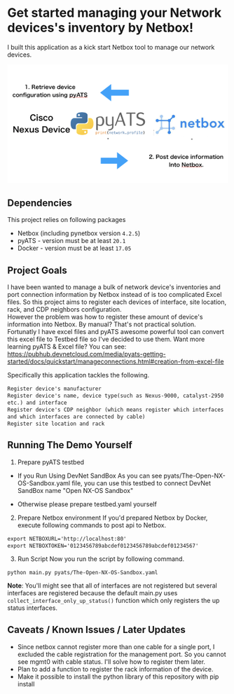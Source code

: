 # Get started managing your Network devices's inventory by Netbox!
I built this application as a kick start Netbox tool to manage our network devices.

![GitHub Logo](mynetbox_slide.png)

## Dependencies
This project relies on following packages
- Netbox (including pynetbox version `4.2.5`)
- pyATS - version must be at least `20.1`
- Docker - version must be at least `17.05`<br>

## Project Goals
I have been wanted to manage a bulk of network device's inventories and port connection information by Netbox instead of is too complicated Excel files. So this project aims to register each devices of interface, site location, rack, and CDP neighbors configuration.<br>
 However the problem was how to register these amount of device's information into Netbox. By manual? That's not practical solution.  
 Fortunatly I have excel files and pyATS awesome powerful tool can convert this excel file to Testbed file so I've decided to use them. Want more learning pyATS & Excel file? You can see: https://pubhub.devnetcloud.com/media/pyats-getting-started/docs/quickstart/manageconnections.html#creation-from-excel-file
 
Specifically this application tackles the following.

    Register device's manufacturer 
    Register device's name, device type(such as Nexus-9000, catalyst-2950 etc.) and interface
    Register device's CDP neighbor (which means register which interfaces and which interfaces are connected by cable)
    Register site location and rack
    
## Running The Demo Yourself
1. Prepare pyATS testbed
- If you Run Using DevNet SandBox
As you can see pyats/The-Open-NX-OS-Sandbox.yaml file, you can use this testbed to connect DevNet SandBox name "Open NX-OS Sandbox"

- Otherwise please prepare testbed.yaml yourself  

2. Prepare Netbox environment
If you'd prepared Netbox by Docker, execute following commands to post api to Netbox.
```
export NETBOXURL='http://localhost:80'
export NETBOXTOKEN='0123456789abcdef0123456789abcdef01234567'
```

3. Run Script
Now you run the script by following command.
```
python main.py pyats/The-Open-NX-OS-Sandbox.yaml
```
**Note**: You'll might see that all of interfaces are not registered but several interfaces are registered because the default main.py uses `collect_interface_only_up_status()` function which only registers the up status interfaces.

## Caveats / Known Issues / Later Updates 
- Since netbox cannot register more than one cable for a single port, I excluded the cable registration for the management port. So you cannot see mgmt0 with cable status. I'll solve how to register them later.
- Plan to add a function to register the rack information of the device.
- Make it possible to install the python library of this repository with pip install
